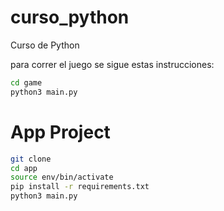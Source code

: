 # curso_python

Curso de Python

para correr el juego se sigue estas instrucciones:

```sh
cd game
python3 main.py
```

# App Project

```sh
git clone
cd app
source env/bin/activate
pip install -r requirements.txt
python3 main.py
```
